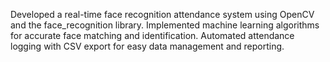 Developed a real-time face recognition attendance system using OpenCV and the face_recognition library. Implemented machine learning algorithms for accurate face matching and identification. Automated attendance logging with CSV export for easy data management and reporting.
